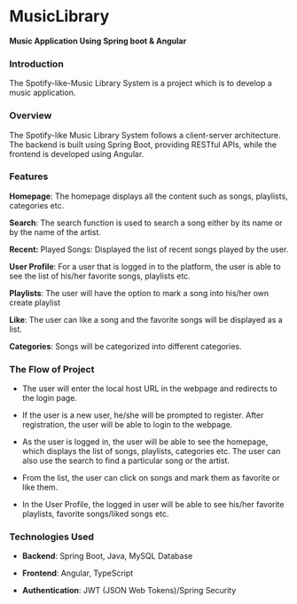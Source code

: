 # MusicLibrary

**Music Application Using Spring boot & Angular**

### **Introduction**

The Spotify-like-Music Library System is a project which is to develop a
music application.

### **Overview**

The Spotify-like Music Library System follows a client-server
architecture. The backend is built using Spring Boot, providing RESTful
APIs, while the frontend is developed using Angular.

### **Features**

**Homepage**: The homepage displays all the content such as songs,
playlists, categories etc.

**Search**: The search function is used to search a song either by its
name or by the name of the artist.

**Recent:** Played Songs: Displayed the list of recent songs played by
the user.

**User Profile**: For a user that is logged in to the platform, the user
is able to see the list of his/her favorite songs, playlists etc.

**Playlists**: The user will have the option to mark a song into his/her
own create playlist

**Like**: The user can like a song and the favorite songs will be
displayed as a list.

**Categories**: Songs will be categorized into different categories.

### **The Flow of Project**

-   The user will enter the local host URL in the webpage and redirects
    to the login page.

-   If the user is a new user, he/she will be prompted to register.
    After registration, the user will be able to login to the webpage.

-   As the user is logged in, the user will be able to see the homepage,
    which displays the list of songs, playlists, categories etc. The
    user can also use the search to find a particular song or the
    artist.

-   From the list, the user can click on songs and mark them as favorite
    or like them.

-   In the User Profile, the logged in user will be able to see his/her
    favorite playlists, favorite songs/liked songs etc.

### **Technologies Used**

-   **Backend**: Spring Boot, Java, MySQL Database

-   **Frontend**: Angular, TypeScript

-   **Authentication**: JWT (JSON Web Tokens)/Spring Security
